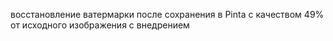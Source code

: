 восстановление ватермарки после сохранения в Pinta с качеством 49% от исходного изображения с внедрением
